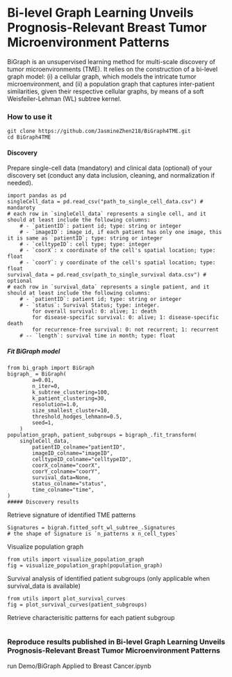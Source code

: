 # Bi-level Graph Learning Unveils Prognosis-Relevant Breast Tumor Microenvironment Patterns
BiGraph is an unsupervised learning method for multi-scale discovery of tumor microenvironments (TME). It relies on the construction of a bi-level graph model: (i) a cellular graph, which models the intricate tumor microenvironment, and (ii) a population graph that captures inter-patient similarities, given their respective cellular graphs, by means of a soft Weisfeiler-Lehman (WL) subtree kernel.

### How to use it
```
git clone https://github.com/JasmineZhen218/BiGraph4TME.git
cd BiGraph4TME
```
#### Discovery 
Prepare single-cell data (mandatory) and clinical data (optional) of your discovery set
(conduct any data inclusion, cleaning, and normalization if needed). 
```
import pandas as pd
singleCell_data = pd.read_csv("path_to_single_cell_data.csv") # mandaroty
# each row in `singleCell_data` represents a single cell, and it should at least include the following columns:
    # - `patientID`: patient id; type: string or integer
    # - `imageID`: image id, if each patient has only one image, this it is same as `patientID`; type: string or integer
    # - `celltypeID`: cell type; type: integer
    # - `coorX`: x coordinate of the cell's spatial location; type: float
    # - `coorY`: y coordinate of the cell's spatial location; type: float
survival_data = pd.read_csv(path_to_single_survival data.csv") # optional
# each row in `survival_data` represents a single patient, and it should at least include the following columns:
    # - `patientID`: patient id; type: string or integer
    # - `status`: Survival Status; type: integer. 
        for overall survival: 0: alive; 1: death
        for disease-specific survival: 0: alive; 1: disease-specific death
        for recurrence-free survival: 0: not recurrent; 1: recurrent
    # -- `length`: survival time in month; type: float
```
##### Fit BiGraph model
```
from bi_graph import BiGraph
bigraph_ = BiGraph(
        a=0.01,
        n_iter=0,
        k_subtree_clustering=100,
        k_patient_clustering=30,
        resolution=1.0,
        size_smallest_cluster=10,
        threshold_hodges_lehmann=0.5,
        seed=1,
    )
population_graph, patient_subgroups = bigraph_.fit_transform(
    singleCell_data,
        patientID_colname="patientID",
        imageID_colname="imageID",
        celltypeID_colname="celltypeID",
        coorX_colname="coorX",
        coorY_colname="coorY",
        survival_data=None,
        status_colname="status",
        time_colname="time",
)
##### Discovery results
```
Retrieve signature of identified TME patterns
```
Signatures = bigrah.fitted_soft_wl_subtree_.Signatures
# the shape of Signature is `n_patterns x n_cell_types`
```
Visualize population graph
```
from utils import visualize_population_graph
fig = visualize_population_graph(population_graph)
```
Survival analysis of identified patient subgroups (only applicable when survival_data is available)
```
from utils import plot_survival_curves
fig = plot_survival_curves(patient_subgroups)
```
Retrieve characterisitic patterns for each patient subgroup
```

```
### Reproduce results published in Bi-level Graph Learning Unveils Prognosis-Relevant Breast Tumor Microenvironment Patterns
run Demo/BiGraph Applied to Breast Cancer.ipynb

